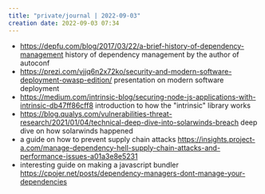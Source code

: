 ```yaml
---
title: "private/journal | 2022-09-03"
creation date: 2022-09-03 07:34
---
```


- https://depfu.com/blog/2017/03/22/a-brief-history-of-dependency-management history of dependency management by the author of autoconf
- https://prezi.com/vjjq6n2x72ko/security-and-modern-software-deployment-owasp-edition/ presentation on modern software deployment
- https://medium.com/intrinsic-blog/securing-node-js-applications-with-intrinsic-db47ff86cff8 introduction to how the "intrinsic" library works 
- https://blog.qualys.com/vulnerabilities-threat-research/2021/01/04/technical-deep-dive-into-solarwinds-breach deep dive on how solarwinds happened
- a guide on how to prevent supply chain attacks https://insights.project-a.com/manage-dependency-hell-supply-chain-attacks-and-performance-issues-a01a3e8e5231
- interesting guide on making a javascript bundler https://cpojer.net/posts/dependency-managers-dont-manage-your-dependencies